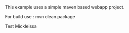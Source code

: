 This example uses a simple maven based webapp project.

For build use : mvn clean package

Test Mickleissa

